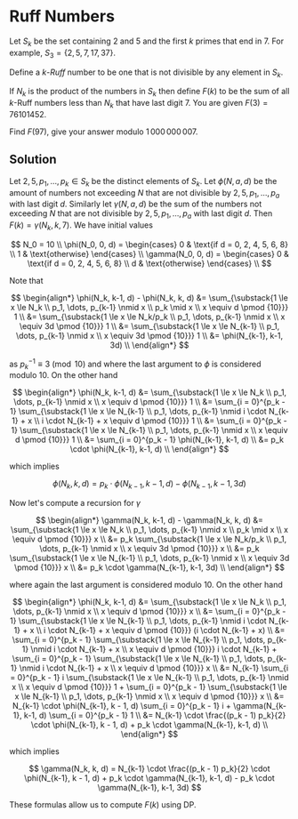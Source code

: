 # Ruff Numbers

Let $S_k$ be the set containing 2 and 5 and the first $k$ primes that end in 7. For example, $S_3 = \{2,5,7,17,37\}$.

Define a $k$-<i>Ruff</i> number to be one that is not divisible by any element in $S_k$.

If $N_k$ is the product of the numbers in $S_k$ then define $F(k)$ to be the sum of all $k$-Ruff numbers less than $N_k$ that have last digit 7. You are given $F(3) = 76101452$.

Find $F(97)$, give your answer modulo $1\,000\,000\,007$.

## Solution

Let $2, 5, p_1, \dots, p_k \in S_k$ be the distinct elements of $S_k$. Let $\phi(N, a, d)$ be the amount of numbers not exceeding $N$ that are not divisible by $2, 5, p_1, \dots, p_a$ with last digit $d$. Similarly let $\gamma(N, a, d)$ be the sum of the numbers not exceeding $N$ that are not divisible by $2, 5, p_1, \dots, p_a$ with last digit $d$. Then $F(k) = \gamma(N_k, k, 7)$. We have initial values

$$
N_0 = 10 \\
\phi(N_0, 0, d) =
\begin{cases}
0 & \text{if d = 0, 2, 4, 5, 6, 8} \\
1 & \text{otherwise}
\end{cases} \\
\gamma(N_0, 0, d) =
\begin{cases}
0 & \text{if d = 0, 2, 4, 5, 6, 8} \\
d & \text{otherwise}
\end{cases} \\
$$


Note that

$$
\begin{align*}
\phi(N_k, k-1, d) - \phi(N_k, k, d)
&= \sum_{\substack{1 \le x \le N_k \\ p_1, \dots, p_{k-1} \nmid x \\ p_k \mid x \\ x \equiv d \pmod {10}}} 1 \\
&= \sum_{\substack{1 \le x \le N_k/p_k \\ p_1, \dots, p_{k-1} \nmid x  \\ x \equiv 3d \pmod {10}}} 1 \\
&= \sum_{\substack{1 \le x \le N_{k-1} \\ p_1, \dots, p_{k-1} \nmid x  \\ x \equiv 3d \pmod {10}}} 1 \\
&= \phi(N_{k-1}, k-1, 3d) \\
\end{align*}
$$

as $p_k^{-1} \equiv 3 \pmod {10}$ and where the last argument to $\phi$ is considered modulo $10$. On the other hand

$$
\begin{align*}
\phi(N_k, k-1, d)
&= \sum_{\substack{1 \le x \le N_k \\ p_1, \dots, p_{k-1} \nmid x \\ x \equiv d \pmod {10}}} 1 \\
&= \sum_{i = 0}^{p_k - 1} \sum_{\substack{1 \le x \le N_{k-1} \\ p_1, \dots, p_{k-1} \nmid i \cdot N_{k-1} + x \\ i \cdot N_{k-1} + x \equiv d \pmod {10}}} 1 \\
&= \sum_{i = 0}^{p_k - 1} \sum_{\substack{1 \le x \le N_{k-1} \\ p_1, \dots, p_{k-1} \nmid x \\ x \equiv d \pmod {10}}} 1 \\
&= \sum_{i = 0}^{p_k - 1} \phi(N_{k-1}, k-1, d) \\
&= p_k \cdot \phi(N_{k-1}, k-1, d) \\
\end{align*}
$$

which implies

$$
\phi(N_k, k, d) = p_k \cdot \phi(N_{k-1}, k-1, d) - \phi(N_{k-1}, k-1, 3d)
$$

Now let's compute a recursion for $\gamma$

$$
\begin{align*}
\gamma(N_k, k-1, d) - \gamma(N_k, k, d)
&= \sum_{\substack{1 \le x \le N_k \\ p_1, \dots, p_{k-1} \nmid x \\ p_k \mid x \\ x \equiv d \pmod {10}}} x \\
&= p_k \sum_{\substack{1 \le x \le N_k/p_k \\ p_1, \dots, p_{k-1} \nmid x \\ x \equiv 3d \pmod {10}}} x \\
&= p_k \sum_{\substack{1 \le x \le N_{k-1} \\ p_1, \dots, p_{k-1} \nmid x \\ x \equiv 3d \pmod {10}}} x \\
&= p_k \cdot \gamma(N_{k-1}, k-1, 3d) \\
\end{align*}
$$

where again the last argument is considered modulo $10$. On the other hand

$$
\begin{align*}
\phi(N_k, k-1, d)
&= \sum_{\substack{1 \le x \le N_k \\ p_1, \dots, p_{k-1} \nmid x \\ x \equiv d \pmod {10}}} x \\
&= \sum_{i = 0}^{p_k - 1} \sum_{\substack{1 \le x \le N_{k-1} \\ p_1, \dots, p_{k-1} \nmid i \cdot N_{k-1} + x \\ i \cdot N_{k-1} + x \equiv d \pmod {10}}} (i \cdot N_{k-1} + x) \\
&= \sum_{i = 0}^{p_k - 1} \sum_{\substack{1 \le x \le N_{k-1} \\ p_1, \dots, p_{k-1} \nmid i \cdot N_{k-1} + x \\ x \equiv d \pmod {10}}} i \cdot N_{k-1} + \sum_{i = 0}^{p_k - 1} \sum_{\substack{1 \le x \le N_{k-1} \\ p_1, \dots, p_{k-1} \nmid i \cdot N_{k-1} + x \\ x \equiv d \pmod {10}}} x \\
&= N_{k-1} \sum_{i = 0}^{p_k - 1} i \sum_{\substack{1 \le x \le N_{k-1} \\ p_1, \dots, p_{k-1} \nmid x \\ x \equiv d \pmod {10}}} 1 + \sum_{i = 0}^{p_k - 1} \sum_{\substack{1 \le x \le N_{k-1} \\ p_1, \dots, p_{k-1} \nmid x \\ x \equiv d \pmod {10}}} x \\
&= N_{k-1} \cdot \phi(N_{k-1}, k - 1, d) \sum_{i = 0}^{p_k - 1} i + \gamma(N_{k-1}, k-1, d) \sum_{i = 0}^{p_k - 1} 1 \\
&= N_{k-1} \cdot \frac{(p_k - 1) p_k}{2} \cdot \phi(N_{k-1}, k - 1, d) + p_k \cdot \gamma(N_{k-1}, k-1, d) \\
\end{align*}
$$

which implies

$$
\gamma(N_k, k, d) = N_{k-1} \cdot \frac{(p_k - 1) p_k}{2} \cdot \phi(N_{k-1}, k - 1, d) + p_k \cdot \gamma(N_{k-1}, k-1, d) - p_k \cdot \gamma(N_{k-1}, k-1, 3d)
$$

These formulas allow us to compute $F(k)$ using DP.